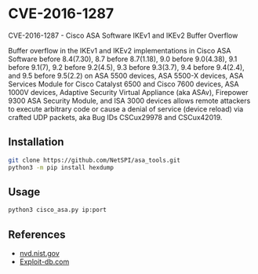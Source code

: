 # CVE-2016-1287

CVE-2016-1287 - Cisco ASA Software IKEv1 and IKEv2 Buffer Overflow

Buffer overflow in the IKEv1 and IKEv2 implementations in Cisco ASA Software before 8.4(7.30), 8.7 before 8.7(1.18), 9.0 before 9.0(4.38), 9.1 before 9.1(7), 9.2 before 9.2(4.5), 9.3 before 9.3(3.7), 9.4 before 9.4(2.4), and 9.5 before 9.5(2.2) on ASA 5500 devices, ASA 5500-X devices, ASA Services Module for Cisco Catalyst 6500 and Cisco 7600 devices, ASA 1000V devices, Adaptive Security Virtual Appliance (aka ASAv), Firepower 9300 ASA Security Module, and ISA 3000 devices allows remote attackers to execute arbitrary code or cause a denial of service (device reload) via crafted UDP packets, aka Bug IDs CSCux29978 and CSCux42019.

## Installation

```bash
git clone https://github.com/NetSPI/asa_tools.git
python3 -m pip install hexdump
```

## Usage

```bash
python3 cisco_asa.py ip:port
```

## References

- [nvd.nist.gov](https://nvd.nist.gov/vuln/detail/CVE-2016-1287)
- [Exploit-db.com](https://www.exploit-db.com/exploits/39823)
